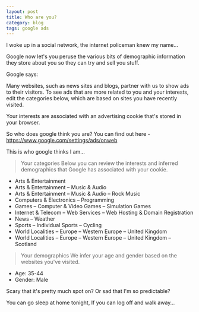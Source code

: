 ```yaml
---
layout: post
title: Who are you?
category: blog
tags: google ads
---
```

I woke up in a social network, the internet policeman knew my name…

Google now let's you peruse the various bits of demographic information they store about you so they can try and sell you stuff.

Google says:

Many websites, such as news sites and blogs, partner with us to show ads to their visitors. To see ads that are more related to you and your interests, edit the categories below, which are based on sites you have recently visited.

Your interests are associated with an advertising cookie that's stored in your browser.

So who does google think you are? You can find out here - https://www.google.com/settings/ads/onweb

This is who google thinks I am…

> Your categories
Below you can review the interests and inferred demographics that Google has associated with your cookie.
- Arts & Entertainment
- Arts & Entertainment – Music & Audio
- Arts & Entertainment – Music & Audio – Rock Music
- Computers & Electronics – Programming
- Games – Computer & Video Games – Simulation Games
- Internet & Telecom – Web Services – Web Hosting & Domain Registration
- News – Weather
- Sports – Individual Sports – Cycling
- World Localities – Europe – Western Europe – United Kingdom
- World Localities – Europe – Western Europe – United Kingdom – Scotland

> Your demographics
We infer your age and gender based on the websites you've visited.
- Age: 35-44
- Gender: Male

Scary that it's pretty much spot on? Or sad that I'm so predictable?
 
You can go sleep at home tonight, If you can log off and walk away…